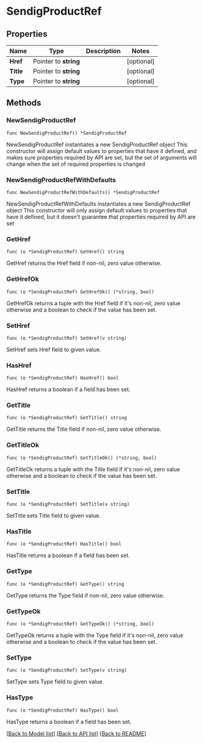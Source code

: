 # SendigProductRef

## Properties

Name | Type | Description | Notes
------------ | ------------- | ------------- | -------------
**Href** | Pointer to **string** |  | [optional] 
**Title** | Pointer to **string** |  | [optional] 
**Type** | Pointer to **string** |  | [optional] 

## Methods

### NewSendigProductRef

`func NewSendigProductRef() *SendigProductRef`

NewSendigProductRef instantiates a new SendigProductRef object
This constructor will assign default values to properties that have it defined,
and makes sure properties required by API are set, but the set of arguments
will change when the set of required properties is changed

### NewSendigProductRefWithDefaults

`func NewSendigProductRefWithDefaults() *SendigProductRef`

NewSendigProductRefWithDefaults instantiates a new SendigProductRef object
This constructor will only assign default values to properties that have it defined,
but it doesn't guarantee that properties required by API are set

### GetHref

`func (o *SendigProductRef) GetHref() string`

GetHref returns the Href field if non-nil, zero value otherwise.

### GetHrefOk

`func (o *SendigProductRef) GetHrefOk() (*string, bool)`

GetHrefOk returns a tuple with the Href field if it's non-nil, zero value otherwise
and a boolean to check if the value has been set.

### SetHref

`func (o *SendigProductRef) SetHref(v string)`

SetHref sets Href field to given value.

### HasHref

`func (o *SendigProductRef) HasHref() bool`

HasHref returns a boolean if a field has been set.

### GetTitle

`func (o *SendigProductRef) GetTitle() string`

GetTitle returns the Title field if non-nil, zero value otherwise.

### GetTitleOk

`func (o *SendigProductRef) GetTitleOk() (*string, bool)`

GetTitleOk returns a tuple with the Title field if it's non-nil, zero value otherwise
and a boolean to check if the value has been set.

### SetTitle

`func (o *SendigProductRef) SetTitle(v string)`

SetTitle sets Title field to given value.

### HasTitle

`func (o *SendigProductRef) HasTitle() bool`

HasTitle returns a boolean if a field has been set.

### GetType

`func (o *SendigProductRef) GetType() string`

GetType returns the Type field if non-nil, zero value otherwise.

### GetTypeOk

`func (o *SendigProductRef) GetTypeOk() (*string, bool)`

GetTypeOk returns a tuple with the Type field if it's non-nil, zero value otherwise
and a boolean to check if the value has been set.

### SetType

`func (o *SendigProductRef) SetType(v string)`

SetType sets Type field to given value.

### HasType

`func (o *SendigProductRef) HasType() bool`

HasType returns a boolean if a field has been set.


[[Back to Model list]](../README.md#documentation-for-models) [[Back to API list]](../README.md#documentation-for-api-endpoints) [[Back to README]](../README.md)


